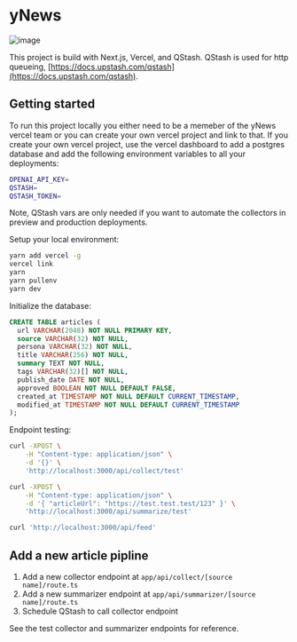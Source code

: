 # yNews

![image](https://github.com/murderteeth/ynews/assets/89237203/872a8cd1-707a-4520-9cbd-b55e1fcfdeb8)


This project is build with Next.js, Vercel, and QStash. QStash is used for http queueing, [https://docs.upstash.com/qstash](https://docs.upstash.com/qstash).


## Getting started
To run this project locally you either need to be a memeber of the yNews vercel team or you can create your own vercel project and link to that. If you create your own vercel project, use the vercel dashboard to add a postgres database and add the following environment variables to all your deployments:
```bash
OPENAI_API_KEY=
QSTASH=
QSTASH_TOKEN=
```
Note, QStash vars are only needed if you want to automate the collectors in preview and production deployments.

Setup your local environment:
```bash
yarn add vercel -g
vercel link
yarn
yarn pullenv
yarn dev
```

Initialize the database:
```sql
CREATE TABLE articles (
  url VARCHAR(2048) NOT NULL PRIMARY KEY,
  source VARCHAR(32) NOT NULL,
  persona VARCHAR(32) NOT NULL,
  title VARCHAR(256) NOT NULL,
  summary TEXT NOT NULL,
  tags VARCHAR(32)[] NOT NULL,
  publish_date DATE NOT NULL,
  approved BOOLEAN NOT NULL DEFAULT FALSE,
  created_at TIMESTAMP NOT NULL DEFAULT CURRENT_TIMESTAMP,
  modified_at TIMESTAMP NOT NULL DEFAULT CURRENT_TIMESTAMP
);
```

Endpoint testing:
```bash
curl -XPOST \
    -H "Content-type: application/json" \
    -d '{}' \
    'http://localhost:3000/api/collect/test'

curl -XPOST \
    -H "Content-type: application/json" \
    -d '{ "articleUrl": "https://test.test.test/123" }' \
    'http://localhost:3000/api/summarize/test'

curl 'http://localhost:3000/api/feed'
```

## Add a new article pipline
1. Add a new collector endpoint at `app/api/collect/[source name]/route.ts`
2. Add a new summarizer endpoint at `app/api/summarizer/[source name]/route.ts`
3. Schedule QStash to call collector endpoint

See the test collector and summarizer endpoints for reference.
